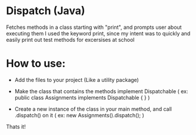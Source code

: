 # Dispatch (Java)
Fetches methods in a class starting with "print", and prompts user about executing them
I used the keyword print, since my intent was to quickly and easily print out
test methods for excersises at school

# How to use:
* Add the files to your project (Like a utility package)
* Make the class that contains the methods implement Dispatchable
   ( ex: public class Assignments implements Dispatchable { } )

* Create a new instance of the class in your main method, and call .dispatch() on it
  ( ex: new Assignments().dispatch(); )

Thats it!
